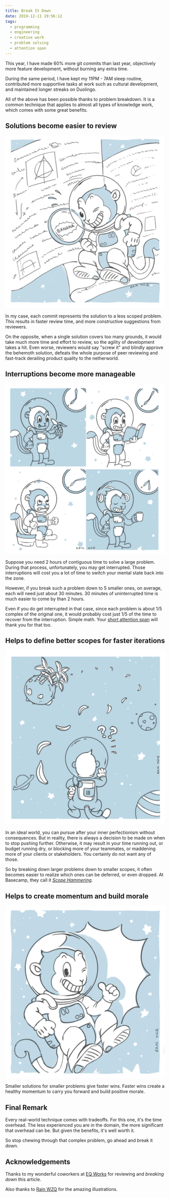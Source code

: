 ```yaml
---
title: Break It Down
date: 2019-12-11 19:56:12
tags:
  - programming
  - engineering
  - creative work
  - problem solving
  - attention span
---
```


This year, I have made 60% more git commits than last year, objectively more feature development, without burning any extra time.

During the same period, I have kept my 11PM - 7AM sleep routine, contributed more supportive tasks at work such as cultural development, and maintained longer streaks on Duolingo.

All of the above has been possible thanks to problem breakdown. It is a common technique that applies to almost all types of knowledge work, which comes with some great benefits.

## Solutions become easier to review

![Easy to Review by Rain WZQ](/images/rain_wzq/break-it-down/01.JPG)

In my case, each commit represents the solution to a less scoped problem. This results in faster review time, and more constructive suggestions from reviewers.

On the opposite, when a single solution covers too many grounds, it would take much more time and effort to review, so the agility of development takes a hit. Even worse, reviewers would say "screw it" and blindly approve the behemoth solution, defeats the whole purpose of peer reviewing and fast-track derailing product quality to the netherworld.

## Interruptions become more manageable

![Smaller Time Chunks by Rain WZQ](/images/rain_wzq/break-it-down/02.JPG)

Suppose you need 2 hours of contiguous time to solve a large problem. During that process, unfortunately, you may get interrupted. Those interruptions will cost you a lot of time to switch your mental state back into the zone.

However, if you break such a problem down to 5 smaller ones, on average, each will need just about 30 minutes. 30 minutes of uninterrupted time is much easier to come by than 2 hours.

Even if you do get interrupted in that case, since each problem is about 1/5 complex of the original one, it would probably cost just 1/5 of the time to recover from the interruption. Simple math. Your [short attention span](/2018/04/09/Serverless-and-Attention-Span/) will thank you for that too.

## Helps to define better scopes for faster iterations

![Scopes by Rain WZQ](/images/rain_wzq/break-it-down/03.JPG)

In an ideal world, you can pursue after your inner perfectionism without consequences. But in reality, there is always a decision to be made on when to stop pushing further. Otherwise, it may result in your time running out, or budget running dry, or blocking more of your teammates, or maddening more of your clients or stakeholders. You certainly do not want any of those.

So by breaking down larger problems down to smaller scopes, it often becomes easier to realize which ones can be deferred, or even dropped. At Basecamp, they call it [_Scope Hammering_](https://basecamp.com/handbook/04-vocabulary#scope-hammering).

## Helps to create momentum and build morale

![Positive Energy by Rain WZQ](/images/rain_wzq/break-it-down/04.JPG)

Smaller solutions for smaller problems give faster wins. Faster wins create a healthy momentum to carry you forward and build positive morale.

## Final Remark

Every real-world technique comes with tradeoffs. For this one, it's the time overhead. The less experienced you are in the domain, the more significant that overhead can be. But given the benefits, it's well worth it.

So stop chewing through that complex problem, go ahead and break it down.

## Acknowledgements

Thanks to my wonderful coworkers at [EQ Works](https://www.eqworks.com/) for reviewing and _breaking down_ this article.

Also thanks to [Rain WZQ](https://www.patreon.com/rainwzq) for the amazing illustrations.
